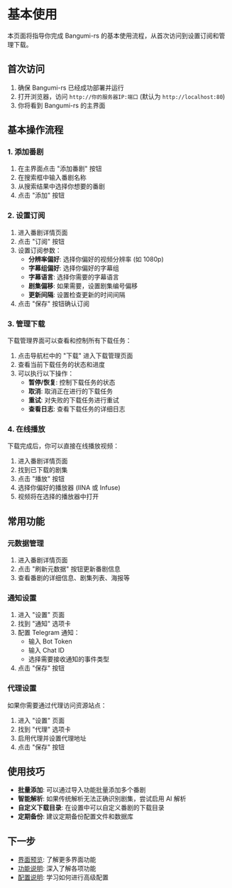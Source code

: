 # 基本使用

本页面将指导你完成 Bangumi-rs 的基本使用流程，从首次访问到设置订阅和管理下载。

## 首次访问

1. 确保 Bangumi-rs 已经成功部署并运行
2. 打开浏览器，访问 `http://你的服务器IP:端口` (默认为 `http://localhost:80`)
3. 你将看到 Bangumi-rs 的主界面

## 基本操作流程

### 1. 添加番剧

1. 在主界面点击 "添加番剧" 按钮
2. 在搜索框中输入番剧名称
3. 从搜索结果中选择你想要的番剧
4. 点击 "添加" 按钮

### 2. 设置订阅

1. 进入番剧详情页面
2. 点击 "订阅" 按钮
3. 设置订阅参数：
   - **分辨率偏好**: 选择你偏好的视频分辨率 (如 1080p)
   - **字幕组偏好**: 选择你偏好的字幕组
   - **字幕语言**: 选择你需要的字幕语言
   - **剧集偏移**: 如果需要，设置剧集编号偏移
   - **更新间隔**: 设置检查更新的时间间隔
4. 点击 "保存" 按钮确认订阅

### 3. 管理下载

下载管理界面可以查看和控制所有下载任务：

1. 点击导航栏中的 "下载" 进入下载管理页面
2. 查看当前下载任务的状态和进度
3. 可以执行以下操作：
   - **暂停/恢复**: 控制下载任务的状态
   - **取消**: 取消正在进行的下载任务
   - **重试**: 对失败的下载任务进行重试
   - **查看日志**: 查看下载任务的详细日志

### 4. 在线播放

下载完成后，你可以直接在线播放视频：

1. 进入番剧详情页面
2. 找到已下载的剧集
3. 点击 "播放" 按钮
4. 选择你偏好的播放器 (IINA 或 Infuse)
5. 视频将在选择的播放器中打开

## 常用功能

### 元数据管理

1. 进入番剧详情页面
2. 点击 "刷新元数据" 按钮更新番剧信息
3. 查看番剧的详细信息、剧集列表、海报等

### 通知设置

1. 进入 "设置" 页面
2. 找到 "通知" 选项卡
3. 配置 Telegram 通知：
   - 输入 Bot Token
   - 输入 Chat ID
   - 选择需要接收通知的事件类型
4. 点击 "保存" 按钮

### 代理设置

如果你需要通过代理访问资源站点：

1. 进入 "设置" 页面
2. 找到 "代理" 选项卡
3. 启用代理并设置代理地址
4. 点击 "保存" 按钮

## 使用技巧

- **批量添加**: 可以通过导入功能批量添加多个番剧
- **智能解析**: 如果传统解析无法正确识别剧集，尝试启用 AI 解析
- **自定义下载目录**: 在设置中可以自定义番剧的下载目录
- **定期备份**: 建议定期备份配置文件和数据库

## 下一步

- [界面预览](/quickstart/ui-preview): 了解更多界面功能
- [功能说明](/features/): 深入了解各项功能
- [配置说明](/configuration/): 学习如何进行高级配置
